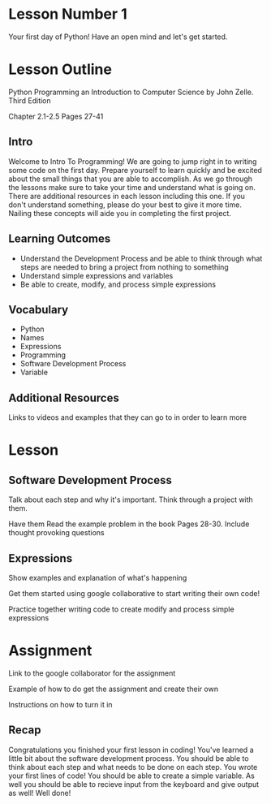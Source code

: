 # Lesson Number 1

Your first day of Python! Have an open mind and let's get started.

# Lesson Outline #

Python Programming an Introduction to Computer Science by John Zelle. Third Edition

Chapter 2.1-2.5 Pages 27-41

## Intro ##

Welcome to Intro To Programming! We are going to jump right in to writing some code on the first day. Prepare yourself to learn quickly and be excited about the small things that you are able to accomplish. As we go through the lessons make sure to take your time and understand what is going on. There are additional resources in each lesson including this one. If you don't understand something, please do your best to give it more time. Nailing these concepts will aide you in completing the first project.

## Learning Outcomes ##

- Understand the Development Process and be able to think through what steps are needed to bring a project from nothing to something
- Understand simple expressions and variables
- Be able to create, modify, and process simple expressions

## Vocabulary ##

- Python
- Names
- Expressions
- Programming
- Software Development Process
- Variable

## Additional Resources ##

Links to videos and examples that they can go to in order to learn more

# Lesson #

## Software Development Process ##

Talk about each step and why it's important. Think through a project with them.

Have them Read the example problem in the book Pages 28-30. Include thought provoking questions

## Expressions ##

Show examples and explanation of what's happening

Get them started using google collaborative to start writing their own code!

Practice together writing code to create modify and process simple expressions

# Assignment #

Link to the google collaborator for the assignment

Example of how to do get the assignment and create their own

Instructions on how to turn it in

## Recap ##

Congratulations you finished your first lesson in coding! You've learned a little bit about the software development process. You should be able to think about each step and what needs to be done on each step. You wrote your first lines of code! You should be able to create a simple variable. As well you should be able to recieve input from the keyboard and give output as well! Well done! 
